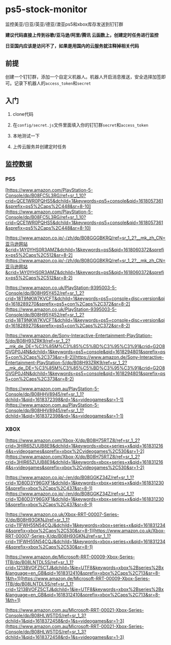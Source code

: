 # ps5-stock-monitor
监控美亚/日亚/英亚/德亚/澳亚ps5和xbox库存发送到钉钉群

**建议代码直接上传到谷歌/亚马逊/阿里/腾讯 云函数上，创建定时任务进行监控**

**日亚国内应该是访问不了，如果是用国内的云服务就注释掉相关代码**

## 前提

创建一个钉钉群，添加一个自定义机器人。机器人开启消息推送，安全选择加签即可。记录下机器人的`access_token`和`secret`

## 入门

1. clone代码

2. 在`config/secret.js`文件里面填入你的钉钉群`secret`和`access_token`

3. 本地测试一下

4. 上传云服务并创建定时任务

## 监控数据

### PS5

[https://www.amazon.com/PlayStation-5-Console/dp/B08FC5L3RG/ref=sr_1_10?crid=QCE1WR0PQHS5&dchild=1&keywords=ps5+console&qid=1618057361&sprefix=ps5%2Caps%2C448&sr=8-10](https://www.amazon.com/PlayStation-5-Console/dp/B08FC5L3RG/ref=sr_1_10?crid=QCE1WR0PQHS5&dchild=1&keywords=ps5+console&qid=1618057361&sprefix=ps5%2Caps%2C448&sr=8-10)

[https://www.amazon.co.jp/-/zh/dp/B08GGGBKRQ/ref=sr_1_2?__mk_zh_CN=亚马逊网站&crid=1AY0YHS0R3AMZ&dchild=1&keywords=ps5&qid=1618060372&sprefix=ps5%2Caps%2C512&sr=8-2](https://www.amazon.co.jp/-/zh/dp/B08GGGBKRQ/ref=sr_1_2?__mk_zh_CN=亚马逊网站&crid=1AY0YHS0R3AMZ&dchild=1&keywords=ps5&qid=1618060372&sprefix=ps5%2Caps%2C512&sr=8-2)

[https://www.amazon.co.uk/PlayStation-9395003-5-Console/dp/B08H95Y452/ref=sr_1_2?crid=18T9NKW7KVCFT&dchild=1&keywords=ps5+console+disc+version&qid=1618289270&sprefix=ps5+con%2Caps%2C372&sr=8-2](https://www.amazon.co.uk/PlayStation-9395003-5-Console/dp/B08H95Y452/ref=sr_1_2?crid=18T9NKW7KVCFT&dchild=1&keywords=ps5+console+disc+version&qid=1618289270&sprefix=ps5+con%2Caps%2C372&sr=8-2)

[https://www.amazon.de/Sony-Interactive-Entertainment-PlayStation-5/dp/B08H93ZRK9/ref=sr_1_2?__mk_de_DE=%C3%85M%C3%85%C5%BD%C3%95%C3%91&crid=G2O8GVGP0J4N&dchild=1&keywords=ps5+console&qid=1618294801&sprefix=ps5+con%2Caps%2C373&sr=8-2](https://www.amazon.de/Sony-Interactive-Entertainment-PlayStation-5/dp/B08H93ZRK9/ref=sr_1_2?__mk_de_DE=%C3%85M%C3%85%C5%BD%C3%95%C3%91&crid=G2O8GVGP0J4N&dchild=1&keywords=ps5+console&qid=1618294801&sprefix=ps5+con%2Caps%2C373&sr=8-2)

[https://www.amazon.com.au/PlayStation-5-Console/dp/B08HHV8945/ref=sr_1_1?dchild=1&qid=1618372398&rd=1&s=videogames&sr=1-1](https://www.amazon.com.au/PlayStation-5-Console/dp/B08HHV8945/ref=sr_1_1?dchild=1&qid=1618372398&rd=1&s=videogames&sr=1-1)

### XBOX

[https://www.amazon.com/Xbox-X/dp/B08H75RTZ8/ref=sr_1_2?crid=3HIR65ZUUB8E9&dchild=1&keywords=xbox+series+x&qid=1618312164&s=videogames&sprefix=xbox%2Cvideogames%2C530&sr=1-2](https://www.amazon.com/Xbox-X/dp/B08H75RTZ8/ref=sr_1_2?crid=3HIR65ZUUB8E9&dchild=1&keywords=xbox+series+x&qid=1618312164&s=videogames&sprefix=xbox%2Cvideogames%2C530&sr=1-2)

[https://www.amazon.co.jp/-/en/dp/B08GGKZ34Z/ref=sr_1_1?crid=1D80D3Y96GXF1&dchild=1&keywords=xbox+series+x&qid=1618312305&sprefix=xbox%2Caps%2C437&sr=8-1](https://www.amazon.co.jp/-/en/dp/B08GGKZ34Z/ref=sr_1_1?crid=1D80D3Y96GXF1&dchild=1&keywords=xbox+series+x&qid=1618312305&sprefix=xbox%2Caps%2C437&sr=8-1)

[https://www.amazon.co.uk/Xbox-RRT-00007-Series-X/dp/B08H93GKNJ/ref=sr_1_1?crid=11FWH55N54CQJ&dchild=1&keywords=xbox+series+x&qid=1618312344&sprefix=xbox%2Caps%2C530&sr=8-1](https://www.amazon.co.uk/Xbox-RRT-00007-Series-X/dp/B08H93GKNJ/ref=sr_1_1?crid=11FWH55N54CQJ&dchild=1&keywords=xbox+series+x&qid=1618312344&sprefix=xbox%2Caps%2C530&sr=8-1)

[https://www.amazon.de/Microsoft-RRT-00009-Xbox-Series-1TB/dp/B08LNTDL5S/ref=sr_1_1?crid=1213BVOFZ5CTJ&dchild=1&ie=UTF8&keywords=xbox%2Bseries%2Bx&language=en_GB&qid=1618312410&sprefix=xbox%2Caps%2C713&sr=8-1&th=1](https://www.amazon.de/Microsoft-RRT-00009-Xbox-Series-1TB/dp/B08LNTDL5S/ref=sr_1_1?crid=1213BVOFZ5CTJ&dchild=1&ie=UTF8&keywords=xbox%2Bseries%2Bx&language=en_GB&qid=1618312410&sprefix=xbox%2Caps%2C713&sr=8-1&th=1)

[https://www.amazon.com.au/Microsoft-RRT-00021-Xbox-Series-Console/dp/B08HLW5TDS/ref=sr_1_3?dchild=1&qid=1618372458&rd=1&s=videogames&sr=1-3](https://www.amazon.com.au/Microsoft-RRT-00021-Xbox-Series-Console/dp/B08HLW5TDS/ref=sr_1_3?dchild=1&qid=1618372458&rd=1&s=videogames&sr=1-3)
